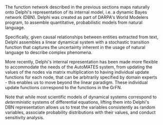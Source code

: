 The function network described in the previous sections maps naturally onto
Delphi's representation of its internal model, i.e. a dynamic Bayes network
(DBN).
Delphi was created as part of DARPA's World Modelers program, to assemble
quantitative, probabilistic models from natural language.

Specifically, given causal relationships between entities extracted from text,
Delphi assembles a linear dynamical system with a stochastic transition function
that captures the uncertainty inherent in the usage of natural language to
describe complex phenomena.

More recently, Delphi's internal representation has been made more flexible to
accommodate the needs of the AutoMATES system, from updating the values of the
nodes via matrix multiplication to having individual update functions for each
node, that can be arbitrarily specified by domain experts - this enables us to
move beyond the linear paradigm. These individual update functions correspond to
the functions in the GrFN.

Note that while most scientific models of dynamical systems correspond to
*deterministic* systems of differential equations, lifting them into Delphi's
DBN representation allows us to treat the variables consistently as random
variables, associate probability distributions with their values, and conduct
sensitivity analysis.
